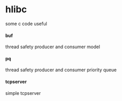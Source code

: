 # hlibc
 some c code useful
 
 #### buf
 thread safety producer and consumer model

#### pq
thread safety producer and consumer priority queue

#### tcpserver
simple tcpserver
